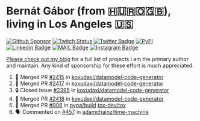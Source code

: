 # Bernát Gábor (from 🇭🇺🇷🇴🇬🇧), living in Los Angeles 🇺🇸

[![Github Sponsor](https://img.shields.io/static/v1?label=Sponsor&message=%E2%9D%A4&logo=GitHub&link=https://github.com/sponsors/gaborbernat&style=flat-square)](https://github.com/sponsors/gaborbernat)
[![Twitch Status](https://img.shields.io/twitch/status/gaborbernat?style=flat-square)](https://www.twitch.tv/gaborbernat)
[![Twitter Badge](https://img.shields.io/badge/-@gjbernat-1ca0f1?style=flat-square&labelColor=1ca0f1&logo=twitter&logoColor=white&link=https://twitter.com/gjbernat)](https://twitter.com/gjbernat)
[![PyPI](https://img.shields.io/badge/-gaborbernat-0073b7?style=flat-square&logo=Python&logoColor=white&link=https://pypi.org/user/gaborbernat/)](https://pypi.org/user/gaborbernat/)
[![Linkedin Badge](https://img.shields.io/badge/-gaborbernat-blue?style=flat-square&logo=Linkedin&logoColor=white&link=https://www.linkedin.com/in/gaborbernat/)](https://www.linkedin.com/in/gaborbernat/)
[![MAIL Badge](https://img.shields.io/badge/-gaborjbernat@gmail.com-c14438?style=flat-square&logo=Gmail&logoColor=white&link=mailto:gaborjbernat@gmail.com)](mailto:gaborjbernat@gmail.com)
[![Instagram Badge](https://img.shields.io/badge/-@gabor__bernat-845EC2?style=flat-square&labelColor=white&logo=Instagram&link=https://instagram.com/gabor_bernat/)](https://instagram.com/gabor_bernat)

[Please check out my blog](https://bernat.tech/about/) for a full list of projects I am the primary author and maintain.
Any kind of sponsorship for these effort is much appreciated.

<!--START_SECTION:activity-->

1. 🎉 Merged PR [#2415](https://github.com/koxudaxi/datamodel-code-generator/pull/2415) in [koxudaxi/datamodel-code-generator](https://github.com/koxudaxi/datamodel-code-generator)
2. 🎉 Merged PR [#2417](https://github.com/koxudaxi/datamodel-code-generator/pull/2417) in [koxudaxi/datamodel-code-generator](https://github.com/koxudaxi/datamodel-code-generator)
3. 🔒 Closed issue [#2395](https://github.com/koxudaxi/datamodel-code-generator/issues/2395) in [koxudaxi/datamodel-code-generator](https://github.com/koxudaxi/datamodel-code-generator)
4. 🎉 Merged PR [#2418](https://github.com/koxudaxi/datamodel-code-generator/pull/2418) in [koxudaxi/datamodel-code-generator](https://github.com/koxudaxi/datamodel-code-generator)
5. 🎉 Merged PR [#906](https://github.com/pypa/build/pull/906) in [pypa/build](https://github.com/pypa/build)
   [tox-dev/tox](https://github.com/tox-dev/tox)
5. 🗣 Commented on [#457](https://github.com/adamchainz/time-machine/pull/457#issuecomment-2197730644) in
[adamchainz/time-machine](https://github.com/adamchainz/time-machine)
<!--END_SECTION:activity-->
